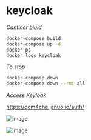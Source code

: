 # keycloak

_Cantiner biuld_
```cmd
docker-compose build
docker-compose up -d
docker ps 
docker logs keycloak
```
_To stop_ 
```cmd
docker-compose down
docker-compose down --rmi all
```

_Access Keyloak_

https://dcm4che.januo.io/auth/

![image](https://github.com/rio-ke/keycloak/assets/88568938/598e69d3-7ba6-4884-b0ed-9134acfbac4d)

![image](https://github.com/rio-ke/keycloak/assets/88568938/8b8ca6a2-02a1-4876-8bbb-2bda57357f3d)
